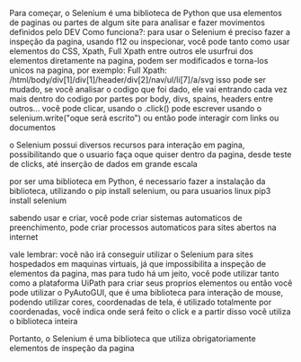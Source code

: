 Para começar, o Selenium é uma biblioteca de Python que usa elementos de paginas ou partes de algum site para analisar e fazer movimentos definidos pelo DEV
Como funciona?:
para usar o Selenium é preciso fazer a inspeção da pagina, usando f12 ou inspecionar, você pode tanto como usar elementos do CSS, Xpath, Full Xpath entre outros
ele usurfrui dos elementos diretamente na pagina, podem ser modificados e torna-los unicos na pagina, por exemplo: 
Full Xpath: /html/body/div[1]/div[1]/header/div[2]/nav/ul/li[7]/a/svg
isso pode ser mudado, se você analisar o codigo que foi dado, ele vai entrando cada vez mais dentro do codigo por partes
por body, divs, spains, headers entre outros...
você pode clicar, usando o .click()
pode escrever usando o selenium.write("oque será escrito")
ou então pode interagir com links ou documentos

o Selenium possui diversos recursos para interação em pagina, possibilitando que o usuario faça oque quiser dentro da pagina, desde
teste de clicks, até inserção de dados em grande escala

por ser uma biblioteca em Python, é necessario fazer a instalação da biblioteca, utilizando o pip install selenium, ou para usuarios linux
pip3 install selenium

sabendo usar e criar, você pode criar sistemas automaticos de preenchimento, pode criar processos automaticos para sites abertos na internet

vale lembrar: você não irá conseguir utilizar o Selenium para sites hospedados em maquinas virtuais, já que impossibilita a inspeção de
elementos da pagina, mas para tudo há um jeito, você pode utilizar tanto como a plataforma UiPath para criar seus proprios elementos
ou então você pode utilizar o PyAutoGUI, que é uma biblioteca para interação de mouse, podendo utilizar cores, coordenadas de tela, é utilizado
totalmente por coordenadas, você indica onde será feito o click e a partir disso você utiliza o biblioteca inteira

Portanto, o Selenium é uma biblioteca que utiliza obrigatoriamente elementos de inspeção da pagina
